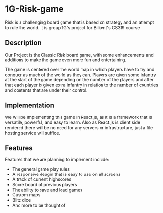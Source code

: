 # 1G-Risk-game
Risk is a challenging board game that is based on strategy and an attempt to rule the world. It is group 1G's project for Bilkent's CS319 course

## Description
Our Project is the Classic Risk board game, with some enhancements and additions to make the game even more fun and entertaining. 

The game is centered over the world map in which players have to try and conquer as much of the world as they can. Players are given some infantry at the start of the game depending on the number of the players and after that each player is given extra infantry in relation to the number of countries and contents that are under their control.

## Implementation
We will be implementing this game in React.js, as it is a framework that is versatile, powerful, and easy to learn. Also as React.js is client side rendered there will be no need for any servers or infrastructure, just a file hosting service will suffice.

## Features
Features that we are planning to implement include:
- The general game play rules
- A responsive desgin that is easy to use on all screens
- A track of current highscores
- Score board of previous players
- The ability to save and load games
- Custom maps
- Blitz dice
- And more to be thought of

